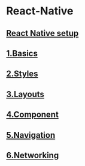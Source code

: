 # React-Native
## [React Native setup](https://github.com/sibaprasad12/React-Native/blob/main/reactNativeSetup.md)
## [1.Basics](https://github.com/sibaprasad12/React-Native/blob/main/1.basics.md)
## [2.Styles](https://github.com/sibaprasad12/React-Native/blob/main/2.styles.md)
## [3.Layouts](https://github.com/sibaprasad12/React-Native/blob/main/3.layouts.md)
## [4.Component](https://github.com/sibaprasad12/React-Native/blob/main/4.Components.md)
## [5.Navigation](https://github.com/sibaprasad12/React-Native/blob/main/5.navigation.md)
## [6.Networking](https://github.com/sibaprasad12/React-Native/blob/main/6.networking.md)
